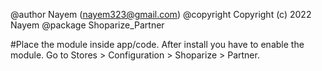 @author Nayem (nayem323@gmail.com)
@copyright Copyright (c) 2022 Nayem
@package Shoparize_Partner

#Place the module inside app/code. After install you have to enable the module. Go to Stores > Configuration > Shoparize > Partner.